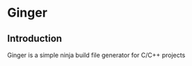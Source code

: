 Ginger
=======

Introduction
------------

Ginger is a simple ninja build file generator for C/C++ projects

